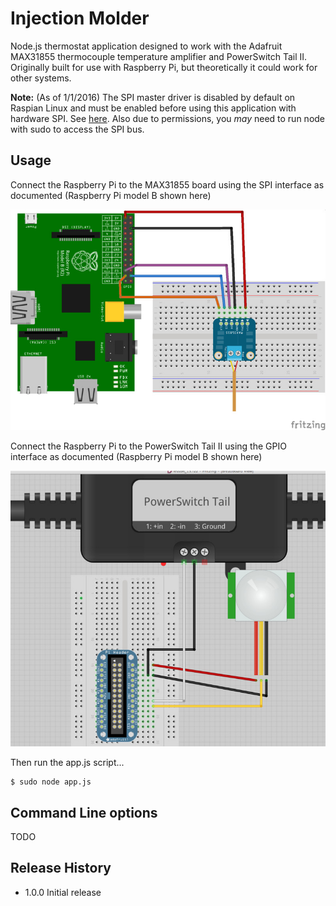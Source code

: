 Injection Molder
=========

Node.js thermostat application designed to work with the Adafruit MAX31855 thermocouple temperature amplifier and PowerSwitch Tail II. Originally built for use with Raspberry Pi, but theoretically it could work for other systems.

**Note:** (As of 1/1/2016) The SPI master driver is disabled by default on Raspian Linux and must be enabled before using this application
with hardware SPI. See [here](https://www.raspberrypi.org/documentation/hardware/raspberrypi/spi/README.md). Also due to permissions, you *may* need to run node with sudo to access the SPI bus.

## Usage

Connect the Raspberry Pi to the MAX31855 board using the SPI interface as documented (Raspberry Pi model B shown here)

![MAX31855 wiring instructions](./diagrams/max31855_wiring_diagram.jpg "Wiring diagram")

Connect the Raspberry Pi to the PowerSwitch Tail II using the GPIO interface as documented (Raspberry Pi model B shown here)

![PowerSwitch Tail wiring instructions](./diagrams/powerswitch_tail_wiring_diagram.jpg "Wiring diagram")

Then run the app.js script...

    $ sudo node app.js

## Command Line options

  TODO

## Release History

* 1.0.0 Initial release
